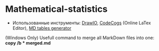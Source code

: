 # Mathematical-statistics
- Использованные инструменты: [DrawIO](https://www.draw.io), [CodeCogs](https://www.codecogs.com/latex/eqneditor.php) (Online LaTex Editor), [MD tables generator](https://www.tablesgenerator.com/markdown_tables)

(Windows Only)
Usefull command to merge all MarkDown files into one: **copy /b * merged.md**
